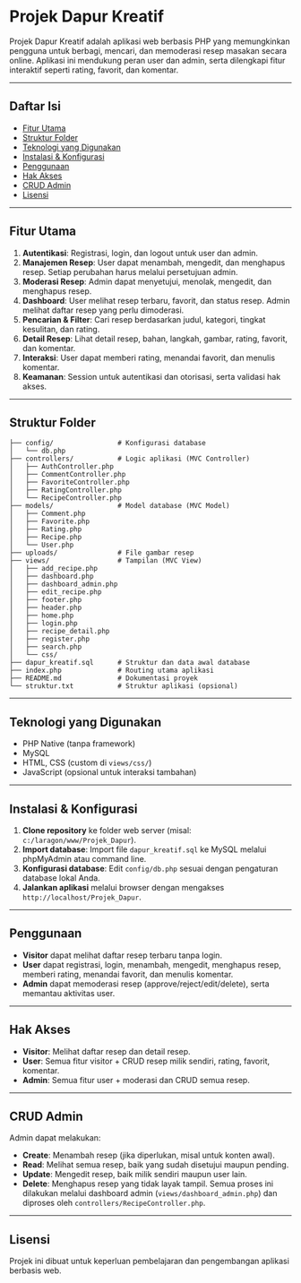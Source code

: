 # Projek Dapur Kreatif

Projek Dapur Kreatif adalah aplikasi web berbasis PHP yang memungkinkan pengguna untuk berbagi, mencari, dan memoderasi resep masakan secara online. Aplikasi ini mendukung peran user dan admin, serta dilengkapi fitur interaktif seperti rating, favorit, dan komentar.

---

## Daftar Isi
- [Fitur Utama](#fitur-utama)
- [Struktur Folder](#struktur-folder)
- [Teknologi yang Digunakan](#teknologi-yang-digunakan)
- [Instalasi & Konfigurasi](#instalasi--konfigurasi)
- [Penggunaan](#penggunaan)
- [Hak Akses](#hak-akses)
- [CRUD Admin](#crud-admin)
- [Lisensi](#lisensi)

---

## Fitur Utama
1. **Autentikasi**: Registrasi, login, dan logout untuk user dan admin.
2. **Manajemen Resep**: User dapat menambah, mengedit, dan menghapus resep. Setiap perubahan harus melalui persetujuan admin.
3. **Moderasi Resep**: Admin dapat menyetujui, menolak, mengedit, dan menghapus resep.
4. **Dashboard**: User melihat resep terbaru, favorit, dan status resep. Admin melihat daftar resep yang perlu dimoderasi.
5. **Pencarian & Filter**: Cari resep berdasarkan judul, kategori, tingkat kesulitan, dan rating.
6. **Detail Resep**: Lihat detail resep, bahan, langkah, gambar, rating, favorit, dan komentar.
7. **Interaksi**: User dapat memberi rating, menandai favorit, dan menulis komentar.
8. **Keamanan**: Session untuk autentikasi dan otorisasi, serta validasi hak akses.

---

## Struktur Folder

```
├── config/                # Konfigurasi database
│   └── db.php
├── controllers/           # Logic aplikasi (MVC Controller)
│   ├── AuthController.php
│   ├── CommentController.php
│   ├── FavoriteController.php
│   ├── RatingController.php
│   └── RecipeController.php
├── models/                # Model database (MVC Model)
│   ├── Comment.php
│   ├── Favorite.php
│   ├── Rating.php
│   ├── Recipe.php
│   └── User.php
├── uploads/               # File gambar resep
├── views/                 # Tampilan (MVC View)
│   ├── add_recipe.php
│   ├── dashboard.php
│   ├── dashboard_admin.php
│   ├── edit_recipe.php
│   ├── footer.php
│   ├── header.php
│   ├── home.php
│   ├── login.php
│   ├── recipe_detail.php
│   ├── register.php
│   ├── search.php
│   └── css/
├── dapur_kreatif.sql      # Struktur dan data awal database
├── index.php              # Routing utama aplikasi
├── README.md              # Dokumentasi proyek
└── struktur.txt           # Struktur aplikasi (opsional)
```

---

## Teknologi yang Digunakan
- PHP Native (tanpa framework)
- MySQL
- HTML, CSS (custom di `views/css/`)
- JavaScript (opsional untuk interaksi tambahan)

---

## Instalasi & Konfigurasi
1. **Clone repository** ke folder web server (misal: `c:/laragon/www/Projek_Dapur`).
2. **Import database**: Import file `dapur_kreatif.sql` ke MySQL melalui phpMyAdmin atau command line.
3. **Konfigurasi database**: Edit `config/db.php` sesuai dengan pengaturan database lokal Anda.
4. **Jalankan aplikasi** melalui browser dengan mengakses `http://localhost/Projek_Dapur`.

---

## Penggunaan
- **Visitor** dapat melihat daftar resep terbaru tanpa login.
- **User** dapat registrasi, login, menambah, mengedit, menghapus resep, memberi rating, menandai favorit, dan menulis komentar.
- **Admin** dapat memoderasi resep (approve/reject/edit/delete), serta memantau aktivitas user.

---

## Hak Akses
- **Visitor**: Melihat daftar resep dan detail resep.
- **User**: Semua fitur visitor + CRUD resep milik sendiri, rating, favorit, komentar.
- **Admin**: Semua fitur user + moderasi dan CRUD semua resep.

---

## CRUD Admin
Admin dapat melakukan:
- **Create**: Menambah resep (jika diperlukan, misal untuk konten awal).
- **Read**: Melihat semua resep, baik yang sudah disetujui maupun pending.
- **Update**: Mengedit resep, baik milik sendiri maupun user lain.
- **Delete**: Menghapus resep yang tidak layak tampil.
Semua proses ini dilakukan melalui dashboard admin (`views/dashboard_admin.php`) dan diproses oleh `controllers/RecipeController.php`.

---

## Lisensi
Projek ini dibuat untuk keperluan pembelajaran dan pengembangan aplikasi berbasis web.